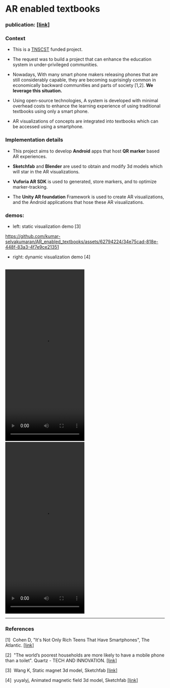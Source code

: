 # AR enabled textbooks

<h3> publication: <a href="https://ieeexplore.ieee.org/abstract/document/10193488">[link]</a><h3> 

<h3>Context</h3>

- This is a <a href="https://www.tanscst.tn.gov.in/">TNSCST</a> funded project.

- The request was to build a project that can enhance the education system in under-privileged communities.

- Nowadays, With many smart phone makers releasing phones that are still considerably capable, they are becoming suprisingly common in economically backward communities and parts of society [1,2]. **We leverage this situation.**

- Using open-source technologies, A system is developed with minimal overhead costs to enhance the learning experience of using traditional textbooks using only a smart phone.

- AR visualizations of concepts are integrated into textbooks which can be accessed using a smartphone.


<h3>Implementation details</h3>

- This project aims to develop **Android** apps that host **QR marker** based AR experiences. 

- **Sketchfab** and **Blender** are used to obtain and modify 3d models which will star in the AR visualizations.

- **Vuforia AR SDK** is used to generated, store markers, and to optimize marker-tracking.

- The **Unity AR foundation** Framework is used to create AR visualizations, and the Android applications that hose these AR visualizations.

<h3>demos:</h3>

- left: static visualization demo [3]

https://github.com/kumar-selvakumaran/AR_enabled_textbooks/assets/62794224/34e75cad-818e-448f-83a3-4f7e9ce21351



- right: dynamic visualization demo [4]<br><br>

<video width="250" height="540" controls>
  <source src="./" type="video/mp4">
</video>&nbsp;&nbsp;&nbsp;&nbsp;&nbsp;&nbsp;&nbsp;&nbsp;&nbsp;&nbsp;
<video width="250" height="540" controls>
  <source src="./demos/dynamic_3d_demo.mp4" type="video/mp4">
</video>

___

<h3>References</h3>

[1]&nbsp; Cohen D, "It's Not Only Rich Teens That Have Smartphones", The Atlantic. <a href="https://www.theatlantic.com/technology/archive/2016/04/not-only-rich-teens-have-cell-phones-digital-divide/478278/">[link]</a>

[2]&nbsp; "The world’s poorest households are more likely to have a mobile phone than a toilet". Quartz - TECH AND INNOVATION. <a href="https://qz.com/africa/594455/the-worlds-poorest-households-are-more-likely-to-have-a-mobile-phone-than-a-toilet">[link]</a>

[3]&nbsp; Wang K, Static magnet 3d model, Sketchfab <a href="https://sketchfab.com/3d-models/magnet-27589e45d3f24268a1bb79a6b0d33555">[link]</a>

[4]&nbsp; yuyalyj, Animated magnetic field 3d model, Sketchfab <a href="https://sketchfab.com/3d-models/magnetic-field-of-solenoid-by-yuyalyj-70e36fd97e234c4a8f326e62191c02c2">[link]</a>

